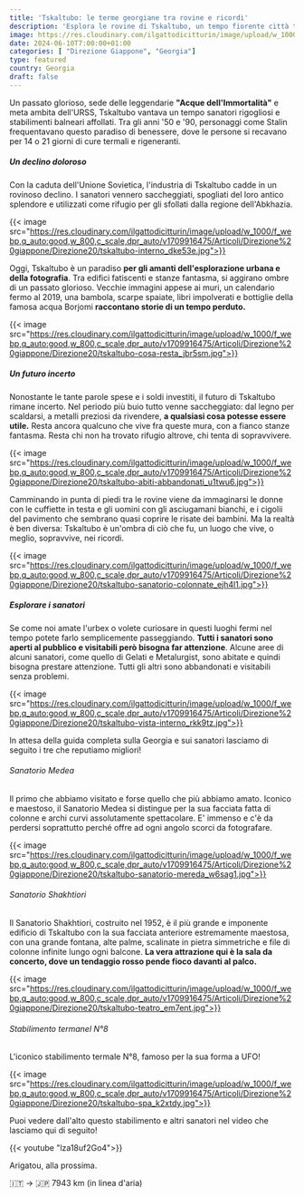 ```yaml
---
title: 'Tskaltubo: le terme georgiane tra rovine e ricordi'
description: 'Esplora le rovine di Tskaltubo, un tempo fiorente città termale in Georgia. Scopri il suo passato glorioso, il declino doloroso e l''atmosfera suggestiva di un luogo sospeso nel tempo.'
image: https://res.cloudinary.com/ilgattodicitturin/image/upload/w_1000/f_webp,q_auto:good,w_800,c_scale,dpr_auto/v1713011125/Articoli/Direzione%20giappone/Direzione20/tskaltubo-abbandonato-bambola_dhvktw.jpg
date: 2024-06-10T7:00:00+01:00
categories: [ "Direzione Giappone", "Georgia"]
type: featured  
country: Georgia 
draft: false
---
```


Un passato glorioso, sede delle leggendarie **"Acque dell'Immortalità"** e meta ambita dell'URSS, Tskaltubo vantava un tempo sanatori rigogliosi e stabilimenti balneari affollati. Tra gli anni '50 e '90, personaggi come Stalin frequentavano questo paradiso di benessere, dove le persone si recavano per 14 o 21 giorni di cure termali e rigeneranti.

##### Un declino doloroso
Con la caduta dell'Unione Sovietica, l'industria di Tskaltubo cadde in un rovinoso declino. I sanatori vennero saccheggiati, spogliati del loro antico splendore e utilizzati come rifugio per gli sfollati dalla regione dell'Abkhazia.

{{< image src="https://res.cloudinary.com/ilgattodicitturin/image/upload/w_1000/f_webp,q_auto:good,w_800,c_scale,dpr_auto/v1709916475/Articoli/Direzione%20giappone/Direzione20/tskaltubo-interno_dke53e.jpg">}} 

Oggi, Tskaltubo è un paradiso **per gli amanti dell'esplorazione urbana e della fotografia**. Tra edifici fatiscenti e stanze fantasma, si aggirano ombre di un passato glorioso. Vecchie immagini appese ai muri, un calendario fermo al 2019, una bambola, scarpe spaiate, libri impolverati e bottiglie della famosa acqua Borjomi **raccontano storie di un tempo perduto.**

{{< image src="https://res.cloudinary.com/ilgattodicitturin/image/upload/w_1000/f_webp,q_auto:good,w_800,c_scale,dpr_auto/v1709916475/Articoli/Direzione%20giappone/Direzione20/tskaltubo-cosa-resta_jbr5sm.jpg">}} 

##### Un futuro incerto

Nonostante le tante parole spese e i soldi investiti, il futuro di Tskaltubo rimane incerto. Nel periodo più buio tutto venne saccheggiato: dal legno per scaldarsi, a metalli preziosi da rivendere, **a qualsiasi cosa potesse essere utile.** 
Resta ancora qualcuno che vive fra queste mura, con a fianco stanze fantasma. 
Resta chi non ha trovato rifugio altrove, chi tenta di sopravvivere. 

{{< image src="https://res.cloudinary.com/ilgattodicitturin/image/upload/w_1000/f_webp,q_auto:good,w_800,c_scale,dpr_auto/v1709916475/Articoli/Direzione%20giappone/Direzione20/tskaltubo-abiti-abbandonati_u1twu6.jpg">}} 

Camminando in punta di piedi tra le rovine viene da immaginarsi le donne con le cuffiette in testa e gli uomini con gli asciugamani bianchi, e i cigolii del pavimento che sembrano quasi coprire le risate dei bambini. Ma la realtà è ben diversa: Tskaltubo è un'ombra di ciò che fu, un luogo che vive, o meglio, sopravvive, nei ricordi.

{{< image src="https://res.cloudinary.com/ilgattodicitturin/image/upload/w_1000/f_webp,q_auto:good,w_800,c_scale,dpr_auto/v1709916475/Articoli/Direzione%20giappone/Direzione20/tskaltubo-sanatorio-colonnate_ejh4l1.jpg">}} 

##### Esplorare i sanatori

Se come noi amate l'urbex o volete curiosare in questi luoghi fermi nel tempo potete farlo semplicemente passeggiando. **Tutti i sanatori sono aperti al pubblico e visitabili però bisogna far attenzione**. Alcune aree di alcuni sanatori, come quello di Gelati e Metalurgist, sono abitate e quindi bisogna prestare attenzione. Tutti gli altri sono abbandonati e visitabili senza problemi.

{{< image src="https://res.cloudinary.com/ilgattodicitturin/image/upload/w_1000/f_webp,q_auto:good,w_800,c_scale,dpr_auto/v1709916475/Articoli/Direzione%20giappone/Direzione20/tskaltubo-vista-interno_rkk9tz.jpg">}} 

In attesa della guida completa sulla Georgia e sui sanatori lasciamo di seguito i tre che reputiamo migliori!

###### Sanatorio Medea

Il primo che abbiamo visitato e forse quello che più abbiamo amato. Iconico e maestoso, il Sanatorio Medea si distingue per la sua facciata fatta di colonne e archi curvi assolutamente spettacolare. E' immenso e c'è da perdersi soprattutto perché offre ad ogni angolo scorci da fotografare.

{{< image src="https://res.cloudinary.com/ilgattodicitturin/image/upload/w_1000/f_webp,q_auto:good,w_800,c_scale,dpr_auto/v1709916475/Articoli/Direzione%20giappone/Direzione20/tskaltubo-sanatorio-mereda_w6sag1.jpg">}} 


###### Sanatorio Shakhtiori

Il Sanatorio Shakhtiori, costruito nel 1952, è il più grande e imponente edificio di Tskaltubo con la sua facciata anteriore estremamente maestosa, con una grande fontana, alte palme, scalinate in pietra simmetriche e file di colonne infinite lungo ogni balcone. **La vera attrazione qui è la sala da concerto, dove un tendaggio rosso pende fioco davanti al palco.**

{{< image src="https://res.cloudinary.com/ilgattodicitturin/image/upload/w_1000/f_webp,q_auto:good,w_800,c_scale,dpr_auto/v1709916475/Articoli/Direzione%20giappone/Direzione20/tskaltubo-teatro_em7ent.jpg">}} 

###### Stabilimento termanel N°8

L'iconico stabilimento termale N°8, famoso per la sua forma a UFO!

{{< image src="https://res.cloudinary.com/ilgattodicitturin/image/upload/w_1000/f_webp,q_auto:good,w_800,c_scale,dpr_auto/v1709916475/Articoli/Direzione%20giappone/Direzione20/tskaltubo-spa_k2xtdy.jpg">}} 

Puoi vedere dall'alto questo stabilimento e altri sanatori nel video che lasciamo qui di seguito!

{{< youtube "lza18uf2Go4">}}

Arigatou, alla prossima.

🇮🇹 → 🇯🇵 7943 km (in linea d'aria)
